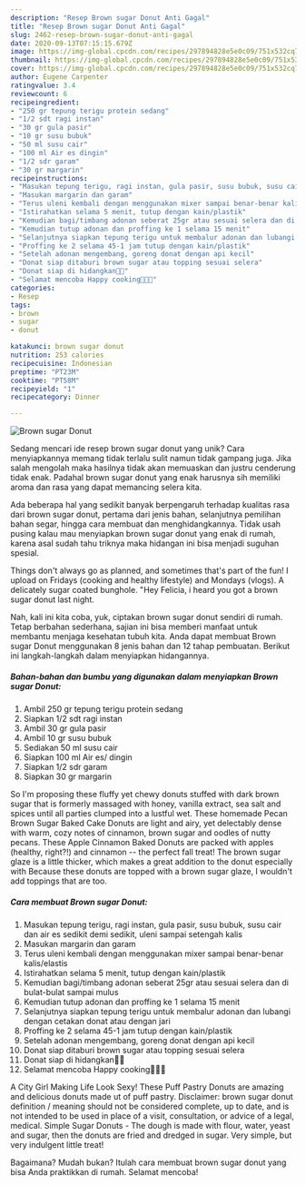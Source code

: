 ```yaml
---
description: "Resep Brown sugar Donut Anti Gagal"
title: "Resep Brown sugar Donut Anti Gagal"
slug: 2462-resep-brown-sugar-donut-anti-gagal
date: 2020-09-13T07:15:15.679Z
image: https://img-global.cpcdn.com/recipes/297894828e5e0c09/751x532cq70/brown-sugar-donut-foto-resep-utama.jpg
thumbnail: https://img-global.cpcdn.com/recipes/297894828e5e0c09/751x532cq70/brown-sugar-donut-foto-resep-utama.jpg
cover: https://img-global.cpcdn.com/recipes/297894828e5e0c09/751x532cq70/brown-sugar-donut-foto-resep-utama.jpg
author: Eugene Carpenter
ratingvalue: 3.4
reviewcount: 6
recipeingredient:
- "250 gr tepung terigu protein sedang"
- "1/2 sdt ragi instan"
- "30 gr gula pasir"
- "10 gr susu bubuk"
- "50 ml susu cair"
- "100 ml Air es dingin"
- "1/2 sdr garam"
- "30 gr margarin"
recipeinstructions:
- "Masukan tepung terigu, ragi instan, gula pasir, susu bubuk, susu cair dan air es sedikit demi sedikit, uleni sampai setengah kalis"
- "Masukan margarin dan garam"
- "Terus uleni kembali dengan menggunakan mixer sampai benar-benar kalis/elastis"
- "Istirahatkan selama 5 menit, tutup dengan kain/plastik"
- "Kemudian bagi/timbang adonan seberat 25gr atau sesuai selera dan di bulat-bulat sampai mulus"
- "Kemudian tutup adonan dan proffing ke 1 selama 15 menit"
- "Selanjutnya siapkan tepung terigu untuk membalur adonan dan lubangi dengan cetakan donat atau dengan jari"
- "Proffing ke 2 selama 45-1 jam tutup dengan kain/plastik"
- "Setelah adonan mengembang, goreng donat dengan api kecil"
- "Donat siap ditaburi brown sugar atau topping sesuai selera"
- "Donat siap di hidangkan🥯🍩"
- "Selamat mencoba Happy cooking👩‍🍳😘"
categories:
- Resep
tags:
- brown
- sugar
- donut

katakunci: brown sugar donut 
nutrition: 253 calories
recipecuisine: Indonesian
preptime: "PT23M"
cooktime: "PT58M"
recipeyield: "1"
recipecategory: Dinner

---
```



![Brown sugar Donut](https://img-global.cpcdn.com/recipes/297894828e5e0c09/751x532cq70/brown-sugar-donut-foto-resep-utama.jpg)

Sedang mencari ide resep brown sugar donut yang unik? Cara menyiapkannya memang tidak terlalu sulit namun tidak gampang juga. Jika salah mengolah maka hasilnya tidak akan memuaskan dan justru cenderung tidak enak. Padahal brown sugar donut yang enak harusnya sih memiliki aroma dan rasa yang dapat memancing selera kita.

Ada beberapa hal yang sedikit banyak berpengaruh terhadap kualitas rasa dari brown sugar donut, pertama dari jenis bahan, selanjutnya pemilihan bahan segar, hingga cara membuat dan menghidangkannya. Tidak usah pusing kalau mau menyiapkan brown sugar donut yang enak di rumah, karena asal sudah tahu triknya maka hidangan ini bisa menjadi suguhan spesial.

Things don&#39;t always go as planned, and sometimes that&#39;s part of the fun! I upload on Fridays (cooking and healthy lifestyle) and Mondays (vlogs). A delicately sugar coated bunghole. &#34;Hey Felicia, i heard you got a brown sugar donut last night.


Nah, kali ini kita coba, yuk, ciptakan brown sugar donut sendiri di rumah. Tetap berbahan sederhana, sajian ini bisa memberi manfaat untuk membantu menjaga kesehatan tubuh kita. Anda dapat membuat Brown sugar Donut menggunakan 8 jenis bahan dan 12 tahap pembuatan. Berikut ini langkah-langkah dalam menyiapkan hidangannya.

<!--inarticleads1-->

##### Bahan-bahan dan bumbu yang digunakan dalam menyiapkan Brown sugar Donut:

1. Ambil 250 gr tepung terigu protein sedang
1. Siapkan 1/2 sdt ragi instan
1. Ambil 30 gr gula pasir
1. Ambil 10 gr susu bubuk
1. Sediakan 50 ml susu cair
1. Siapkan 100 ml Air es/ dingin
1. Siapkan 1/2 sdr garam
1. Siapkan 30 gr margarin


So I&#39;m proposing these fluffy yet chewy donuts stuffed with dark brown sugar that is formerly massaged with honey, vanilla extract, sea salt and spices until all parties clumped into a lustful wet. These homemade Pecan Brown Sugar Baked Cake Donuts are light and airy, yet delectably dense with warm, cozy notes of cinnamon, brown sugar and oodles of nutty pecans. These Apple Cinnamon Baked Donuts are packed with apples (healthy, right?!) and cinnamon -- the perfect fall treat! The brown sugar glaze is a little thicker, which makes a great addition to the donut especially with Because these donuts are topped with a brown sugar glaze, I wouldn&#39;t add toppings that are too. 

<!--inarticleads2-->

##### Cara membuat Brown sugar Donut:

1. Masukan tepung terigu, ragi instan, gula pasir, susu bubuk, susu cair dan air es sedikit demi sedikit, uleni sampai setengah kalis
1. Masukan margarin dan garam
1. Terus uleni kembali dengan menggunakan mixer sampai benar-benar kalis/elastis
1. Istirahatkan selama 5 menit, tutup dengan kain/plastik
1. Kemudian bagi/timbang adonan seberat 25gr atau sesuai selera dan di bulat-bulat sampai mulus
1. Kemudian tutup adonan dan proffing ke 1 selama 15 menit
1. Selanjutnya siapkan tepung terigu untuk membalur adonan dan lubangi dengan cetakan donat atau dengan jari
1. Proffing ke 2 selama 45-1 jam tutup dengan kain/plastik
1. Setelah adonan mengembang, goreng donat dengan api kecil
1. Donat siap ditaburi brown sugar atau topping sesuai selera
1. Donat siap di hidangkan🥯🍩
1. Selamat mencoba Happy cooking👩‍🍳😘


A City Girl Making Life Look Sexy! These Puff Pastry Donuts are amazing and delicious donuts made ut of puff pastry. Disclaimer: brown sugar donut definition / meaning should not be considered complete, up to date, and is not intended to be used in place of a visit, consultation, or advice of a legal, medical. Simple Sugar Donuts - The dough is made with flour, water, yeast and sugar, then the donuts are fried and dredged in sugar. Very simple, but very indulgent little treat! 

Bagaimana? Mudah bukan? Itulah cara membuat brown sugar donut yang bisa Anda praktikkan di rumah. Selamat mencoba!
